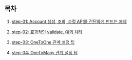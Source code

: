 ## 목차

1. [step-01: Account 생성, 조회, 수정 API를 간단하게 만드는 예제](https://github.com/yoon-youngjin/SSS/blob/main/Selp_Spring_Study/doc/step-02.md)


2. [step-02: 효과적인 validate, 예외 처리](https://github.com/yoon-youngjin/SSS/blob/main/Selp_Spring_Study/doc/step-03.md)


3. [step-03: OneToOne 관계 설정 팁](https://github.com/yoon-youngjin/SSS/blob/main/Selp_Spring_Study/doc/step-04.md)


4. [step-04: OneToMany 관계 설정 팁](https://github.com/yoon-youngjin/SSS/blob/main/Selp_Spring_Study/doc/step-05.md)

